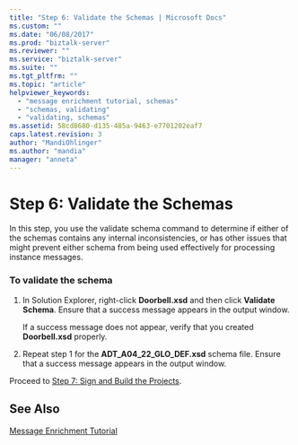 ```yaml
---
title: "Step 6: Validate the Schemas | Microsoft Docs"
ms.custom: ""
ms.date: "06/08/2017"
ms.prod: "biztalk-server"
ms.reviewer: ""
ms.service: "biztalk-server"
ms.suite: ""
ms.tgt_pltfrm: ""
ms.topic: "article"
helpviewer_keywords: 
  - "message enrichment tutorial, schemas"
  - "schemas, validating"
  - "validating, schemas"
ms.assetid: 58cd8680-d135-485a-9463-e7701202eaf7
caps.latest.revision: 3
author: "MandiOhlinger"
ms.author: "mandia"
manager: "anneta"
---
```

# Step 6: Validate the Schemas
In this step, you use the validate schema command to determine if either of the schemas contains any internal inconsistencies, or has other issues that might prevent either schema from being used effectively for processing instance messages.  
  
### To validate the schema  
  
1.  In Solution Explorer, right-click **Doorbell.xsd** and then click **Validate Schema**. Ensure that a success message appears in the output window.  
  
     If a success message does not appear, verify that you created **Doorbell.xsd** properly.  
  
2.  Repeat step 1 for the **ADT_A04_22_GLO_DEF.xsd** schema file. Ensure that a success message appears in the output window.  
  
 Proceed to [Step 7: Sign and Build the Projects](../../adapters-and-accelerators/accelerator-hl7/step-7-sign-and-build-the-projects.md).  
  
## See Also  
 [Message Enrichment Tutorial](../../adapters-and-accelerators/accelerator-hl7/message-enrichment-tutorial.md)